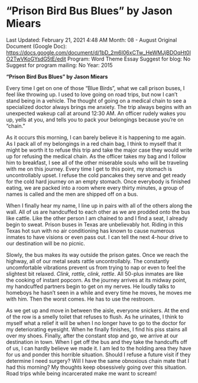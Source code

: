 # “Prison Bird Bus Blues” by Jason Miears

Last Updated: February 21, 2021 4:48 AM
Month: 08 - August
Original Document (Google Doc): https://docs.google.com/document/d/1bD_2m6I06xCTw_HeWMJjBDOqHt0IO2TwVKoGYsdG5tE/edit
Program: Word Theme Essay
Suggest for blog: No
Suggest for program mailing: No
Year: 2015

**“Prison Bird Bus Blues” by Jason Miears**

Every time I get on one of those “Blue Birds”, what we call prison buses, I feel like throwing up. I used to love going on road trips, but now I can’t stand being in a vehicle. The thought of going on a medical chain to see a specialized doctor always brings me anxiety. The trip always begins with an unexpected wakeup call at around 12:30 AM. An officer rudely wakes you up, yells at you, and tells you to pack your belongings because you’re on “chain.”

As it occurs this morning, I can barely believe it is happening to me again. As I pack all of my belongings in a red chain bag, I think to myself that it might be worth it to refuse this trip and take the major case they would write up for refusing the medical chain. As the officer takes my bag and I follow him to breakfast, I see all of the other miserable souls who will be traveling with me on this journey. Every time I get to this point, my stomach is uncontrollably upset. I refuse the cold pancakes they serve and get ready for the cold hard journey on an empty stomach. Once everybody is finished eating, we are packed into a room where every thirty minutes, a group of names is called and the men are shipped off on a bus.

When I finally hear my name, I line up in pairs with all of the others along the wall. All of us are handcuffed to each other as we are prodded onto the bus like cattle. Like the other person I am chained to and I find a seat, I already begin to sweat. Prison buses in Texas are unbelievably hot. Riding in this Texas hot sun with no air conditioning has known to cause numerous inmates to have visions or even pass out. I can tell the next 4-hour drive to our destination will be no picnic.

Slowly, the bus makes its way outside the prison gates. Once we reach the highway, all of our metal seats rattle uncontrollably. The constantly uncomfortable vibrations prevent us from trying to nap or even to feel the slightest bit relaxed. *Clink, rattle, clink, rattle*. All 50-plus inmates are like the cooking of instant popcorn. As the journey arrives at its midway point, my handcuffed partners begin to get on my nerves. He loudly talks to homeboys he hasn’t seen in a while and every time he moves, he moves me with him. Then the worst comes. He has to use the restroom.

As we get up and move in between the aisle, everyone snickers. At the end of the row is a smelly toilet that refuses to flush. As he urinates, I think to myself what a relief it will be when I no longer have to go to the doctor for my deteriorating eyesight. When he finally finishes, I find his piss stains all over my shoes. Finally, after the constant stop and go, we arrive at our destination in town. When I get off the bus and they take the handcuffs off of us, I can hardly believe we made it. I am led to the holding area they have for us and ponder this horrible situation. Should I refuse a future visit if they determine I need surgery? Will I have the same obnoxious chain mate that I had this morning? My thoughts keep obsessively going over this situation. Road trips while being incarcerated make me want to scream!